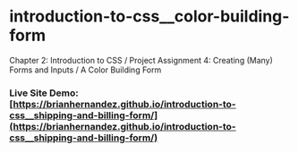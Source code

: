 # introduction-to-css__color-building-form
Chapter 2: Introduction to CSS / Project Assignment 4: Creating (Many) Forms and Inputs / A Color Building Form

### Live Site Demo: [https://brianhernandez.github.io/introduction-to-css__shipping-and-billing-form/](https://brianhernandez.github.io/introduction-to-css__shipping-and-billing-form/)
